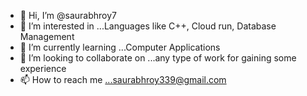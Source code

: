 - 👋 Hi, I’m @saurabhroy7
- 👀 I’m interested in ...Languages like C++, Cloud run, Database Management
- 🌱 I’m currently learning ...Computer Applications
- 💞️ I’m looking to collaborate on ...any type of work for gaining some experience
- 📫 How to reach me ...saurabhroy339@gmail.com

<!---
saurabhroy7/saurabhroy7 is a ✨ special ✨ repository because its `README.md` (this file) appears on your GitHub profile.
You can click the Preview link to take a look at your changes.
--->
